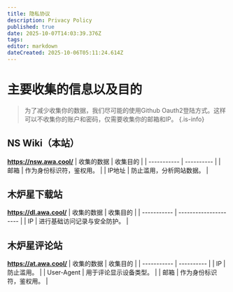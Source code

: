 ```yaml
---
title: 隐私协议
description: Privacy Policy
published: true
date: 2025-10-07T14:03:39.376Z
tags: 
editor: markdown
dateCreated: 2025-10-06T05:11:24.614Z
---
```


# 主要收集的信息以及目的

> 为了减少收集你的数据，我们尽可能的使用Github Oauth2登陆方式。这样可以不收集你的账户和密码，仅需要收集你的邮箱和IP。
{.is-info}

## NS Wiki（本站）
**https://nsw.awa.cool/**
| 收集的数据 | 收集目的 |
| ----------- | ---------- |
| 邮箱    | 作为身份标识符，鉴权用。 |
| IP地址  | 防止滥用，分析网站数据。 |

## 木炉星下载站
**https://dl.awa.cool/**
| 收集的数据 | 收集目的 |
| ----------- | --------------------- |
| IP          | 进行基础访问记录与安全防护。 |

## 木炉星评论站
**https://at.awa.cool/**
| 收集的数据 | 收集目的 |
| ----------- | ---------- |
| IP          | 防止滥用。 |
| User-Agent  | 用于评论显示设备类型。 |
| 邮箱         | 作为身份标识符，鉴权用。 |

